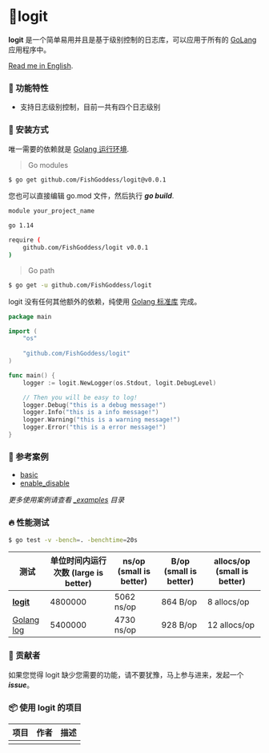 # 📝️logit

**logit** 是一个简单易用并且是基于级别控制的日志库，可以应用于所有的 [GoLang](https://golang.org) 应用程序中。

[Read me in English](./README.en.md).

### 🥇 功能特性

* 支持日志级别控制，目前一共有四个日志级别

### 🚀 安装方式

唯一需要的依赖就是 [Golang 运行环境](https://golang.org).

> Go modules

```bash
$ go get github.com/FishGoddess/logit@v0.0.1
```

您也可以直接编辑 go.mod 文件，然后执行 _**go build**_.

```bash
module your_project_name

go 1.14

require (
    github.com/FishGoddess/logit v0.0.1
)
```

> Go path

```bash
$ go get -u github.com/FishGoddess/logit
```

logit 没有任何其他额外的依赖，纯使用 [Golang 标准库](https://golang.org) 完成。

```go
package main

import (
    "os"
    
    "github.com/FishGoddess/logit"
)

func main() {
    logger := logit.NewLogger(os.Stdout, logit.DebugLevel)

    // Then you will be easy to log!
    logger.Debug("this is a debug message!")
    logger.Info("this is a info message!")
    logger.Warning("this is a warning message!")
    logger.Error("this is a error message!")
}
```

### 📖 参考案例

* [basic](./_examples/basic.go)
* [enable_disable](./_examples/enable_disable.go)

_更多使用案例请查看 [_examples](./_examples) 目录_

### 🔥 性能测试

```bash
$ go test -v -bench=. -benchtime=20s
```

| 测试 | 单位时间内运行次数 (large is better) |  ns/op (small is better) | B/op (small is better) | allocs/op (small is better) |
| -----------|--------|-------------|-------------|-------------|
| **[logit](./logger_test.go)** | 4800000 | 5062 ns/op | 864 B/op | 8 allocs/op |
| [Golang log](./logger_test.go) | 5400000 | 4730 ns/op | 928 B/op | 12 allocs/op |

### 👥 贡献者

如果您觉得 logit 缺少您需要的功能，请不要犹豫，马上参与进来，发起一个 _**issue**_。

### 📦 使用 logit 的项目

| 项目 | 作者 | 描述 |
| -----------|--------|-------------|
|  |  |  |

